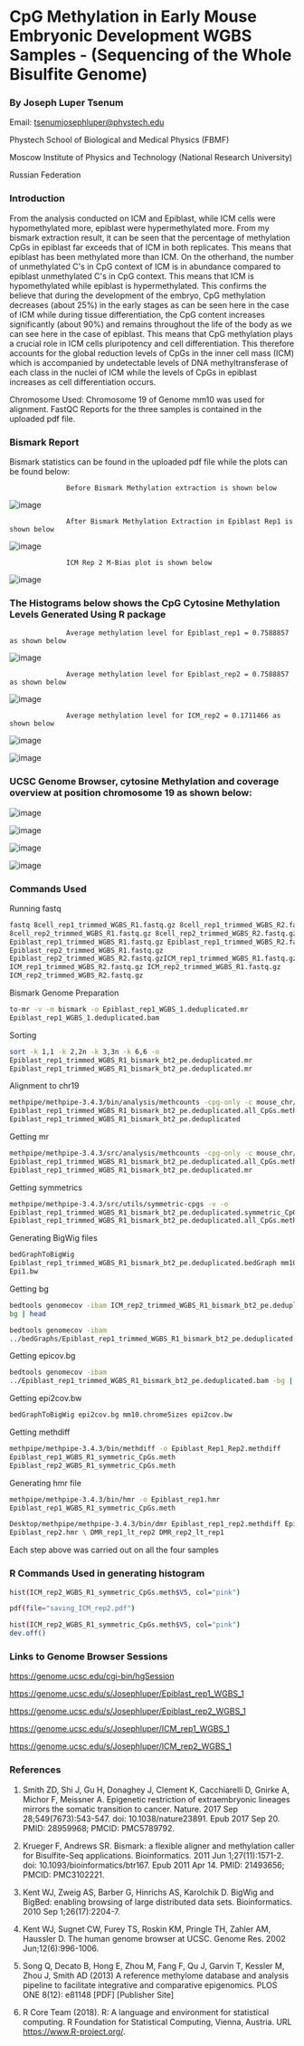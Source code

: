 # CpG Methylation in Early Mouse Embryonic Development WGBS Samples - (Sequencing of the Whole Bisulfite Genome)

### By Joseph Luper Tsenum

Email: tsenumjosephluper@phystech.edu

Phystech School of Biological and Medical Physics (FBMF)

Moscow Institute of Physics and Technology (National Research University)

Russian Federation

### Introduction

From the analysis conducted on ICM and Epiblast, while ICM cells were hypomethylated more, epiblast were hypermethylated more. From my bismark extraction result, it can be seen that the percentage of methylation CpGs in epiblast far exceeds that of ICM in both replicates. This means that epiblast has been methylated more than ICM. On the otherhand, the number of unmethylated C's in CpG context of ICM is in abundance compared to epiblast unmethylated C's in CpG context. This means that ICM is hypomethylated while epiblast is hypermethylated. This confirms the believe that during the development of the embryo, CpG methylation decreases (about 25%) in the early stages as can be seen here in the case of ICM while during tissue differentiation, the CpG content increases significantly (about 90%) and remains throughout the life of the body as we can see here in the case of epiblast. This means that CpG methylation plays a crucial role in ICM cells pluripotency and cell differentiation. This therefore accounts for the global reduction levels of CpGs in the inner cell mass (ICM) which is accompanied by undetectable levels of DNA methyltransferase of each class in the nuclei of ICM while the levels of CpGs in epiblast increases as cell differentiation occurs.

Chromosome Used: Chromosome 19 of Genome mm10 was used for alignment. FastQC Reports for the three samples is contained in the uploaded pdf file.

### Bismark Report

Bismark statistics can be found in the uploaded pdf file while the plots can be found below:

                  Before Bismark Methylation extraction is shown below 
![image](https://user-images.githubusercontent.com/58364462/208530346-f5114e8a-f544-43fe-9594-396ca5d091d8.png) 


                  After Bismark Methylation Extraction in Epiblast Rep1 is shown below 
![image](https://user-images.githubusercontent.com/58364462/208530413-4b8a545c-23e6-4f1d-97c8-39c67fcf0022.png)


                  ICM Rep 2 M-Bias plot is shown below 
![image](https://user-images.githubusercontent.com/58364462/208530946-58f515a4-95c0-4fcd-9d72-699dd936c46b.png)


### The Histograms below shows the CpG Cytosine Methylation Levels Generated Using R package

                  Average methylation level for Epiblast_rep1 = 0.7588857 as shown below 
![image](https://user-images.githubusercontent.com/58364462/208531037-43ff4bca-e150-48c4-84e7-7023c2c0d340.png)


                  Average methylation level for Epiblast_rep2 = 0.7588857 as shown below 
![image](https://user-images.githubusercontent.com/58364462/208531202-4e5dbafd-c372-4907-9b19-53a96de12643.png)


                  Average methylation level for ICM_rep2 = 0.1711466 as shown below 
![image](https://user-images.githubusercontent.com/58364462/208531766-fe7d31d3-2647-4e15-b371-e0fbc38c4dab.png)

![image](https://user-images.githubusercontent.com/58364462/208531827-1ce61df4-40d8-4bcc-ade5-dde2696bf0a0.png)

### UCSC Genome Browser, cytosine Methylation and coverage overview at position chromosome 19 as shown below:

![image](https://user-images.githubusercontent.com/58364462/208539403-92a3a3bc-d16d-471f-887a-9f8c68ba3ab8.png)

![image](https://user-images.githubusercontent.com/58364462/208539478-494079fe-21ca-430c-bfd5-f5ee3eb6d0ca.png)

![image](https://user-images.githubusercontent.com/58364462/208539514-8a9249f5-b42a-455d-b920-074eb502dce1.png)

![image](https://user-images.githubusercontent.com/58364462/208539551-92b215bc-bb9a-4762-a8cf-fb97f72c3935.png)


### Commands Used

Running fastq
```bash
fastq 8cell_rep1_trimmed_WGBS_R1.fastq.gz 8cell_rep1_trimmed_WGBS_R2.fastq.gz
8cell_rep2_trimmed_WGBS_R1.fastq.gz 8cell_rep2_trimmed_WGBS_R2.fastq.gz
Epiblast_rep1_trimmed_WGBS_R1.fastq.gz Epiblast_rep1_trimmed_WGBS_R2.fastq.gz
Epiblast_rep2_trimmed_WGBS_R1.fastq.gz
Epiblast_rep2_trimmed_WGBS_R2.fastq.gzICM_rep1_trimmed_WGBS_R1.fastq.gz
ICM_rep1_trimmed_WGBS_R2.fastq.gz ICM_rep2_trimmed_WGBS_R1.fastq.gz
ICM_rep2_trimmed_WGBS_R2.fastq.gz
```

Bismark Genome Preparation
```bash
to-mr -v -m bismark -o Epiblast_rep1_WGBS_1.deduplicated.mr
Epiblast_rep1_WGBS_1.deduplicated.bam
```

Sorting 
```bash
sort -k 1,1 -k 2,2n -k 3,3n -k 6,6 -o
Epiblast_rep1_trimmed_WGBS_R1_bismark_bt2_pe.deduplicated.mr
Epiblast_rep1_trimmed_WGBS_R1_bismark_bt2_pe.deduplicated.mr
```
Alignment to chr19
```bash
methpipe/methpipe-3.4.3/bin/analysis/methcounts -cpg-only -c mouse_chr/chr19.fa -o
Epiblast_rep1_trimmed_WGBS_R1_bismark_bt2_pe.deduplicated.all_CpGs.meth
Epiblast_rep1_trimmed_WGBS_R1_bismark_bt2_pe.deduplicated
```
Getting mr
```bash
methpipe/methpipe-3.4.3/src/analysis/methcounts -cpg-only -c mouse_chr/chr19.fa -o
Epiblast_rep1_trimmed_WGBS_R1_bismark_bt2_pe.deduplicated.all_CpGs.meth
Epiblast_rep1_trimmed_WGBS_R1_bismark_bt2_pe.deduplicated.mr
```

Getting symmetrics
```bash
methpipe/methpipe-3.4.3/src/utils/symmetric-cpgs -v -o
Epiblast_rep1_trimmed_WGBS_R1_bismark_bt2_pe.deduplicated.symmetric_CpGs.meth
Epiblast_rep1_trimmed_WGBS_R1_bismark_bt2_pe.deduplicated.all_CpGs.meth
```
Generating BigWig files
```bash
bedGraphToBigWig
Epiblast_rep1_trimmed_WGBS_R1_bismark_bt2_pe.deduplicated.bedGraph mm10.chromeSizes
Epi1.bw
```

Getting bg
```bash
bedtools genomecov -ibam ICM_rep2_trimmed_WGBS_R1_bismark_bt2_pe.deduplicated.bam -
bg | head
```
```bash
bedtools genomecov -ibam
../bedGraphs/Epiblast_rep1_trimmed_WGBS_R1_bismark_bt2_pe.deduplicated.bam -bg
```

Getting epicov.bg
```bash
bedtools genomecov -ibam
../Epiblast_rep1_trimmed_WGBS_R1_bismark_bt2_pe.deduplicated.bam -bg | cat > epicov.bg
```
Getting epi2cov.bw
```bash
bedGraphToBigWig epi2cov.bg mm10.chromeSizes epi2cov.bw
```
Getting methdiff
```bash
methpipe/methpipe-3.4.3/bin/methdiff -o Epiblast_Rep1_Rep2.methdiff
Epiblast_rep1_WGBS_R1_symmetric_CpGs.meth
Epiblast_rep2_WGBS_R1_symmetric_CpGs.meth
```
Generating hmr file
```bash
methpipe/methpipe-3.4.3/bin/hmr -o Epiblast_rep1.hmr
Epiblast_rep1_WGBS_R1_symmetric_CpGs.meth
```

```bash
Desktop/methpipe/methpipe-3.4.3/bin/dmr Epiblast_rep1_rep2.methdiff Epiblast_rep1.hmr
Epiblast_rep2.hmr \ DMR_rep1_lt_rep2 DMR_rep2_lt_rep1
```
Each step above was carried out on all the four samples

### R Commands Used in generating histogram

```bash
hist(ICM_rep2_WGBS_R1_symmetric_CpGs.meth$V5, col="pink")
```

```bash
pdf(file="saving_ICM_rep2.pdf")
```

```bash
hist(ICM_rep2_WGBS_R1_symmetric_CpGs.meth$V5, col="pink")
dev.off()
```

### Links to Genome Browser Sessions

https://genome.ucsc.edu/cgi-bin/hgSession

https://genome.ucsc.edu/s/Josephluper/Epiblast_rep1_WGBS_1

https://genome.ucsc.edu/s/Josephluper/Epiblast_rep2_WGBS_1

https://genome.ucsc.edu/s/Josephluper/ICM_rep1_WGBS_1

https://genome.ucsc.edu/s/Josephluper/ICM_rep2_WGBS_1


### References

1. Smith ZD, Shi J, Gu H, Donaghey J, Clement K, Cacchiarelli D, Gnirke A, Michor F, Meissner A. Epigenetic restriction of extraembryonic lineages mirrors the somatic transition to cancer. Nature. 2017 Sep 28;549(7673):543-547. doi: 10.1038/nature23891. Epub 2017 Sep 20. PMID: 28959968; PMCID: PMC5789792.

2. Krueger F, Andrews SR. Bismark: a flexible aligner and methylation caller for Bisulfite-Seq applications. Bioinformatics. 2011 Jun 1;27(11):1571-2. doi: 10.1093/bioinformatics/btr167. Epub 2011 Apr 14. PMID: 21493656; PMCID: PMC3102221.

3. Kent WJ, Zweig AS, Barber G, Hinrichs AS, Karolchik D. BigWig and BigBed: enabling browsing of large distributed data sets. Bioinformatics. 2010 Sep 1;26(17):2204-7.

4. Kent WJ, Sugnet CW, Furey TS, Roskin KM, Pringle TH, Zahler AM, Haussler D. The human genome browser at UCSC. Genome Res. 2002 Jun;12(6):996-1006.

5. Song Q, Decato B, Hong E, Zhou M, Fang F, Qu J, Garvin T, Kessler M, Zhou J, Smith AD (2013) A reference methylome database and analysis pipeline to facilitate integrative and comparative epigenomics. PLOS ONE 8(12): e81148 [PDF] [Publisher Site]

6.   R Core Team (2018). R: A language and environment for statistical computing. R Foundation for Statistical Computing, Vienna, Austria. URL https://www.R-project.org/.


